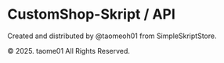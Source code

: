 # CustomShop-Skript / API
Created and distributed by @taomeoh01 from SimpleSkriptStore.

© 2025. taome01 All Rights Reserved.

